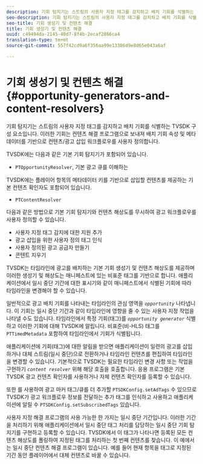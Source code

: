 ```yaml
---
description: 기회 탐지기는 스트림의 사용자 지정 태그를 감지하고 배치 기회를 식별하는 TVSDK 구성 요소입니다. 이러한 기회는 컨텐츠 해결 프로그램으로 보내져 배치 기회 속성 및 메타데이터를 기반으로 컨텐츠/광고 삽입 워크플로우를 사용자 정의합니다.
seo-description: 기회 탐지기는 스트림의 사용자 지정 태그를 감지하고 배치 기회를 식별하는 TVSDK 구성 요소입니다. 이러한 기회는 컨텐츠 해결 프로그램으로 보내져 배치 기회 속성 및 메타데이터를 기반으로 컨텐츠/광고 삽입 워크플로우를 사용자 정의합니다.
seo-title: 기회 생성기 및 컨텐츠 해결
title: 기회 생성기 및 컨텐츠 해결
uuid: c49494da-2145-40d7-8f4b-2ecaf2866ca4
translation-type: tm+mt
source-git-commit: 557f42cd9a6f356aa99e13386d9e8d65e043a6af

---
```



# 기회 생성기 및 컨텐츠 해결 {#opportunity-generators-and-content-resolvers}

기회 탐지기는 스트림의 사용자 지정 태그를 감지하고 배치 기회를 식별하는 TVSDK 구성 요소입니다. 이러한 기회는 컨텐츠 해결 프로그램으로 보내져 배치 기회 속성 및 메타데이터를 기반으로 컨텐츠/광고 삽입 워크플로우를 사용자 정의합니다.

TVSDK에는 다음과 같은 기본 기회 탐지기가 포함되어 있습니다.

* `PTOpportunityResolver`, 기본 광고 큐를 이해하는

TVSDK에는 플레이어 항목의 메타데이터 키를 기반으로 삽입할 컨텐츠를 제공하는 기본 컨텐츠 확인자도 포함되어 있습니다.

* `PTContentResolver`

다음과 같은 방법으로 기본 기회 탐지기와 컨텐츠 해상도를 무시하여 광고 워크플로우를 사용자 정의할 수 있습니다.

* 사용자 지정 태그 감지에 대한 지원 추가
* 광고 삽입을 위한 사용자 정의 태그 인식
* 사용자 정의된 광고 공급자 만들기
* 콘텐트 지우기

<!--<a id="section_C2BA8F50230E4010ABFCD5D976BC1217"></a>-->

TVSDK는 타임라인에 광고를 배치하는 기본 기회 생성기 및 컨텐츠 해상도를 제공하며 이러한 생성기 및 해상도는 매니페스트에 있는 비표준 태그를 기반으로 합니다. 애플리케이션에서 일시 중단 기간에 대한 표시기와 같이 매니페스트에서 식별된 기회에 따라 타임라인을 변경해야 할 수 있습니다.

일반적으로 광고 배치 기회를 나타내는 타임라인의 관심 영역을 *`opportunity`* 나타냅니다. 이 기회는 일시 중단 기간과 같이 타임라인에 영향을 줄 수 있는 사용자 지정 작업을 나타낼 수도 있습니다. 타임라인에서 특정 기회(태그)를 *`opportunity generator`* 식별하고 이러한 기회에 대해 TVSDK에 알립니다. 비표준(비-HLS) 태그를 `PTTimedMetadata` 포함하여 타임라인에서 기회가 식별됩니다.

애플리케이션에 기회(태그)에 대한 알림을 받으면 애플리케이션이 일련의 광고를 삽입하거나 대체 스트림(일시 중단)으로 전환하거나 타임라인 컨텐츠를 편집하여 타임라인을 변경할 수 있습니다. 기본적으로 TVSDK는 필요한 타임라인 변경 사항 또는 작업을 구현하기 *`content resolver`* 위해 해당 호출을 호출합니다. 응용 프로그램은 기본 TVSDK 광고 컨텐츠 확인자를 사용하거나 자체 컨텐츠 확인자를 등록할 수 있습니다.

또한 를 사용하여 광고 마커 태그/큐를 더 추가할 `PTSDKConfig.setAdTags` 수 있으므로 TVSDK가 광고 워크플로우 정보를 전달하는 추가 태그를 인식하고 사용하고 애플리케이션에 알릴 수 `PTSDKConfig.setSubscribedTags` 있습니다.

사용자 지정 해결 프로그램의 사용 가능한 한 가지는 일시 중단 기간입니다. 이러한 기간을 처리하기 위해 애플리케이션에서 일시 중단 태그 처리를 담당하는 일시 중단 기회 탐지기를 구현하고 등록할 수 있습니다. TVSDK에서 이 태그가 나타나면 등록된 모든 컨텐츠 해상도를 폴링하여 지정된 태그를 처리하는 첫 번째 컨텐츠를 찾습니다. 이 예에서는 일시 중단 컨텐츠 해결 프로그램이 있습니다. 예를 들어 현재 항목을 태그로 지정된 기간 동안 플레이어에서 대체 컨텐츠로 바꿀 수 있습니다.